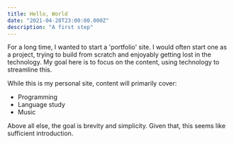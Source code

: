 ```yaml
---
title: Hello, World
date: "2021-04-28T23:00:00.000Z"
description: "A first step"
---
```

For a long time, I wanted to start a 'portfolio' site. 
I would often start one as a project, trying to build from scratch and enjoyably getting lost in the technology.
My goal here is to focus on the content, using technology to streamline this. 

While this is my personal site, content will primarily cover:
* Programming
* Language study
* Music

Above all else, the goal is brevity and simplicity. Given that, this seems like sufficient introduction.